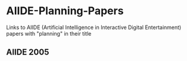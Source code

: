 # AIIDE-Planning-Papers
Links to AIIDE (Artificial Intelligence in Interactive Digital Entertainment) papers with "planning" in their title

## AIIDE 2005
